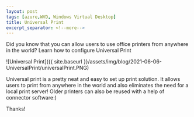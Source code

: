 ```yaml
---
layout: post
tags: [azure,WVD, Windows Virtual Desktop]
title: Universal Print
excerpt_separator: <!--more-->
---
```

Did you know that you can allow users to use office printers from anywhere in the world?
Learn how to configure Universal Print

![Universal Print]({{ site.baseurl }}/assets/img/blog/2021-06-06-UniversalPrint/universalPrint.PNG)

<!--more-->

Universal print is a pretty neat and easy to set up print solution. It allows users to print from anywhere in the world and also eliminates the need for a local print server! Older printers can also be reused with a help of connector software:)



Thanks!
